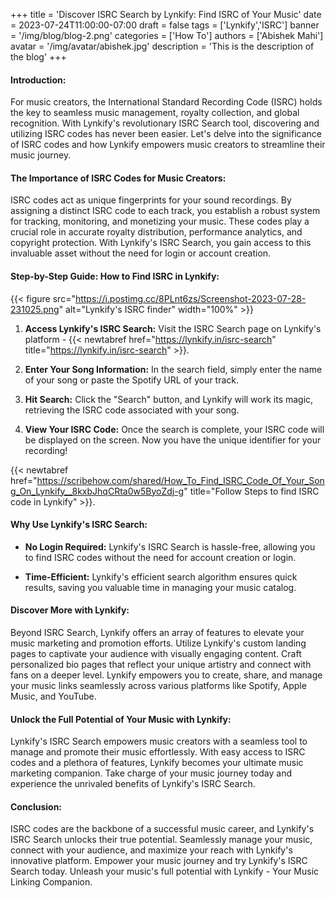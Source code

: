 +++
title = 'Discover ISRC Search by Lynkify: Find ISRC of Your Music'
date = 2023-07-24T11:00:00-07:00
draft = false
tags = ['Lynkify','ISRC']
banner = '/img/blog/blog-2.png'
categories = ['How To']
authors = ['Abishek Mahi']
avatar = '/img/avatar/abishek.jpg'
description = 'This is the description of the blog'
+++

#### Introduction:

For music creators, the International Standard Recording Code (ISRC) holds the key to seamless music management, royalty collection, and global recognition. With Lynkify's revolutionary ISRC Search tool, discovering and utilizing ISRC codes has never been easier. Let's delve into the significance of ISRC codes and how Lynkify empowers music creators to streamline their music journey.

#### The Importance of ISRC Codes for Music Creators:

ISRC codes act as unique fingerprints for your sound recordings. By assigning a distinct ISRC code to each track, you establish a robust system for tracking, monitoring, and monetizing your music. These codes play a crucial role in accurate royalty distribution, performance analytics, and copyright protection. With Lynkify's ISRC Search, you gain access to this invaluable asset without the need for login or account creation.

#### Step-by-Step Guide: How to Find ISRC in Lynkify:

{{< figure src="https://i.postimg.cc/8PLnt6zs/Screenshot-2023-07-28-231025.png" alt="Lynkify's ISRC finder" width="100%" >}}

1.  **Access Lynkify's ISRC Search:** Visit the ISRC Search page on Lynkify's platform - {{< newtabref  href="https://lynkify.in/isrc-search" title="https://lynkify.in/isrc-search" >}}.

2.  **Enter Your Song Information:** In the search field, simply enter the name of your song or paste the Spotify URL of your track.

3.  **Hit Search:** Click the "Search" button, and Lynkify will work its magic, retrieving the ISRC code associated with your song.

4.  **View Your ISRC Code:** Once the search is complete, your ISRC code will be displayed on the screen. Now you have the unique identifier for your recording!
   
{{< newtabref  href="https://scribehow.com/shared/How_To_Find_ISRC_Code_Of_Your_Song_On_Lynkify__8kxbJhqCRta0w5ByoZdj-g" title="Follow Steps to find ISRC code in Lynkify" >}}.

#### Why Use Lynkify's ISRC Search:

*   **No Login Required:** Lynkify's ISRC Search is hassle-free, allowing you to find ISRC codes without the need for account creation or login.

*   **Time-Efficient:** Lynkify's efficient search algorithm ensures quick results, saving you valuable time in managing your music catalog.

#### Discover More with Lynkify:

Beyond ISRC Search, Lynkify offers an array of features to elevate your music marketing and promotion efforts. Utilize Lynkify's custom landing pages to captivate your audience with visually engaging content. Craft personalized bio pages that reflect your unique artistry and connect with fans on a deeper level. Lynkify empowers you to create, share, and manage your music links seamlessly across various platforms like Spotify, Apple Music, and YouTube.

#### Unlock the Full Potential of Your Music with Lynkify:

Lynkify's ISRC Search empowers music creators with a seamless tool to manage and promote their music effortlessly. With easy access to ISRC codes and a plethora of features, Lynkify becomes your ultimate music marketing companion. Take charge of your music journey today and experience the unrivaled benefits of Lynkify's ISRC Search.

#### Conclusion:

ISRC codes are the backbone of a successful music career, and Lynkify's ISRC Search unlocks their true potential. Seamlessly manage your music, connect with your audience, and maximize your reach with Lynkify's innovative platform. Empower your music journey and try Lynkify's ISRC Search today. Unleash your music's full potential with Lynkify - Your Music Linking Companion.


<!-- ![Bryce Canyon National Park](bryce-canyon.jpg) -->
